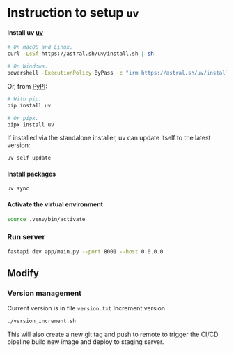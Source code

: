 # Instruction to setup `uv`

#### Install uv [uv](https://github.com/astral-sh/uv)

```bash
# On macOS and Linux.
curl -LsSf https://astral.sh/uv/install.sh | sh
```

```bash
# On Windows.
powershell -ExecutionPolicy ByPass -c "irm https://astral.sh/uv/install.ps1 | iex"
```

Or, from [PyPI](https://pypi.org/project/uv/):

```bash
# With pip.
pip install uv
```

```bash
# Or pipx.
pipx install uv
```

If installed via the standalone installer, uv can update itself to the latest version:

```bash
uv self update
```

#### Install packages

```bash
uv sync
```

#### Activate the virtual environment

```bash
source .venv/bin/activate
```

### Run server

```bash
fastapi dev app/main.py --port 8001 --host 0.0.0.0
```

## Modify

### Version management

Current version is in file `version.txt`
Increment version

```bash
./version_increment.sh
```

This will also create a new git tag and push to remote to trigger the CI/CD pipeline build new image and deploy to staging server.
